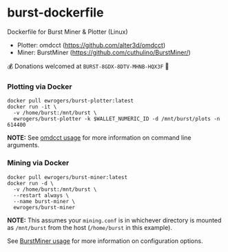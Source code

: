 # burst-dockerfile
Dockerfile for Burst Miner & Plotter (Linux)

* Plotter: omdcct (https://github.com/alter3d/omdcct)
* Miner: BurstMiner (https://github.com/cuthulino/BurstMiner/)

:moneybag: Donations welcomed at `BURST-8GDX-8DTV-MHNB-HQX3F` :bow:

### Plotting via Docker
    docker pull ewrogers/burst-plotter:latest
    docker run -it \
      -v /home/burst:/mnt/burst \
      ewrogers/burst-plotter -k $WALLET_NUMERIC_ID -d /mnt/burst/plots -n 614400

**NOTE:** See [omdcct usage](https://github.com/alter3d/omdcct) for more information on command line arguments.

### Mining via Docker
    docker pull ewrogers/burst-miner:latest
    docker run -d \
      -v /home/burst:/mnt/burst \
      --restart always \
      --name burst-miner \
      ewrogers/burst-miner
      
**NOTE:** This assumes your `mining.conf` is in whichever directory is mounted as `/mnt/burst` from the host (`/home/burst` in this example).

See [BurstMiner usage](https://github.com/cuthulino/BurstMiner/) for more information on configuration options.
